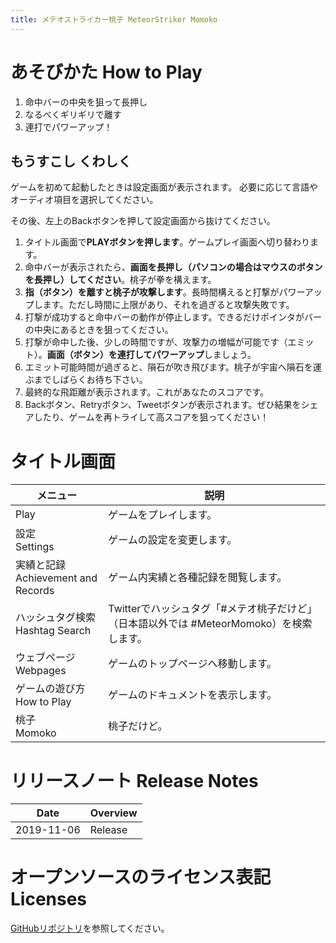 ```yaml
---
title: メテオストライカー桃子 MeteorStriker Momoko
---
```

# あそびかた How to Play
1. 命中バーの中央を狙って長押し
1. なるべくギリギリで離す
1. 連打でパワーアップ！

## もうすこし くわしく
ゲームを初めて起動したときは設定画面が表示されます。
必要に応じて言語やオーディオ項目を選択してください。

その後、左上のBackボタンを押して設定画面から抜けてください。

1. タイトル画面で**PLAYボタンを押します**。ゲームプレイ画面へ切り替わります。
1. 命中バーが表示されたら、**画面を長押し（パソコンの場合はマウスのボタンを長押し）してください**。桃子が拳を構えます。
1. **指（ボタン）を離すと桃子が攻撃します**。長時間構えると打撃がパワーアップします。ただし時間に上限があり、それを過ぎると攻撃失敗です。
1. 打撃が成功すると命中バーの動作が停止します。できるだけポインタがバーの中央にあるときを狙ってください。
1. 打撃が命中した後、少しの時間ですが、攻撃力の増幅が可能です（エミット）。**画面（ボタン）を連打してパワーアップ**しましょう。
1. エミット可能時間が過ぎると、隕石が吹き飛びます。桃子が宇宙へ隕石を運ぶまでしばらくお待ち下さい。
1. 最終的な飛距離が表示されます。これがあなたのスコアです。
1. Backボタン、Retryボタン、Tweetボタンが表示されます。ぜひ結果をシェアしたり、ゲームを再トライして高スコアを狙ってください！


# タイトル画面
|メニュー|説明
|--|--
|Play|ゲームをプレイします。
|設定<br>Settings|ゲームの設定を変更します。
|実績と記録<br>Achievement and Records|ゲーム内実績と各種記録を閲覧します。
|ハッシュタグ検索<br>Hashtag Search|Twitterでハッシュタグ「#メテオ桃子だけど」（日本語以外では #MeteorMomoko）を検索します。
|ウェブページ<br>Webpages|ゲームのトップページへ移動します。
|ゲームの遊び方<br>How to Play|ゲームのドキュメントを表示します。
|桃子<br>Momoko|桃子だけど。


# リリースノート Release Notes
|Date|Overview
|--|--
|2019-11-06|Release


# オープンソースのライセンス表記 Licenses
[GitHubリポジトリ](https://github.com/R-F-D/MeteorStriker)を参照してください。

